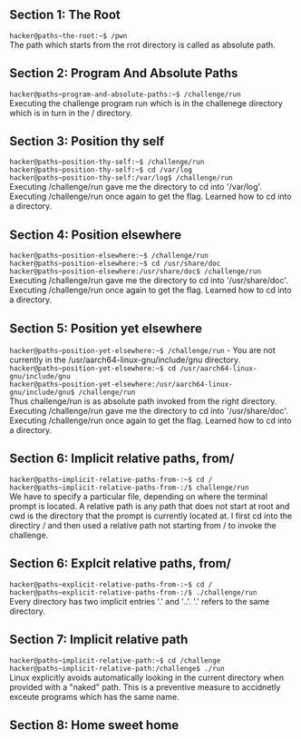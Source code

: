 ## Section 1: The Root
`hacker@paths~the-root:~$ /pwn`
<br/>
The path which starts from the rrot directory is called as absolute path.
## Section 2: Program And Absolute Paths
`hacker@paths~program-and-absolute-paths:~$ /challenge/run`
<br/>
Executing the challenge program run which is in the challenege directory which is in turn in the / directory.
## Section 3: Position thy self
`hacker@paths~position-thy-self:~$ /challenge/run` 
<br/>
`hacker@paths~position-thy-self:~$ cd /var/log`
<br/>
`hacker@paths~position-thy-self:/var/log$ /challenge/run`
<br/>
Executing /challenge/run gave me the directory to cd into '/var/log'. Executing /challenge/run once again to get the flag.
Learned how to cd into a directory.
## Section 4: Position elsewhere
`hacker@paths~position-elsewhere:~$ /challenge/run`
<br/>
`hacker@paths~position-elsewhere:~$ cd /usr/share/doc`
<br/>
`hacker@paths~position-elsewhere:/usr/share/doc$ /challenge/run`
<br/>
Executing /challenge/run gave me the directory to cd into '/usr/share/doc'. Executing /challenge/run once again to get the flag.
Learned how to cd into a directory.
## Section 5: Position yet elsewhere
`hacker@paths~position-yet-elsewhere:~$ /challenge/run` - You are not currently in the /usr/aarch64-linux-gnu/include/gnu directory.
<br/>
`hacker@paths~position-yet-elsewhere:~$ cd /usr/aarch64-linux-gnu/include/gnu`
<br/>
`hacker@paths~position-yet-elsewhere:/usr/aarch64-linux-gnu/include/gnu$ /challenge/run`
<br/>
Thus challenge/run is as absolute path invoked from the right directory. Executing /challenge/run gave me the directory to cd into '/usr/share/doc'. Executing /challenge/run once again to get the flag.
Learned how to cd into a directory.
## Section 6: Implicit relative paths, from/
`hacker@paths~implicit-relative-paths-from-:~$ cd /`
<br/>
`hacker@paths~implicit-relative-paths-from-:/$ challenge/run`
<br/>
We have to specify a particular file, depending on where the terminal prompt is located. A relative path is any path that does not start at root and cwd is the directory that the prompt is currently located at.
I first cd into the directiry / and then used a relative path not starting from / to invoke the challenge.
## Section 6: Explcit relative paths, from/
`hacker@paths~explicit-relative-paths-from-:~$ cd /`
<br/>
`hacker@paths~explicit-relative-paths-from-:/$ ./challenge/run`
<br/>
Every directory has two implicit entries '.' and '..'. '.' refers to the same directory.
## Section 7: Implicit relative path
`hacker@paths~implicit-relative-path:~$ cd /challenge`
<br/>
`hacker@paths~implicit-relative-path:/challenge$ ./run`
<br/>
Linux explicitly avoids automatically looking in the current directory when provided with a "naked" path. This is a preventive measure to accidnetly exceute programs which has the same name.
## Section 8: Home sweet home
